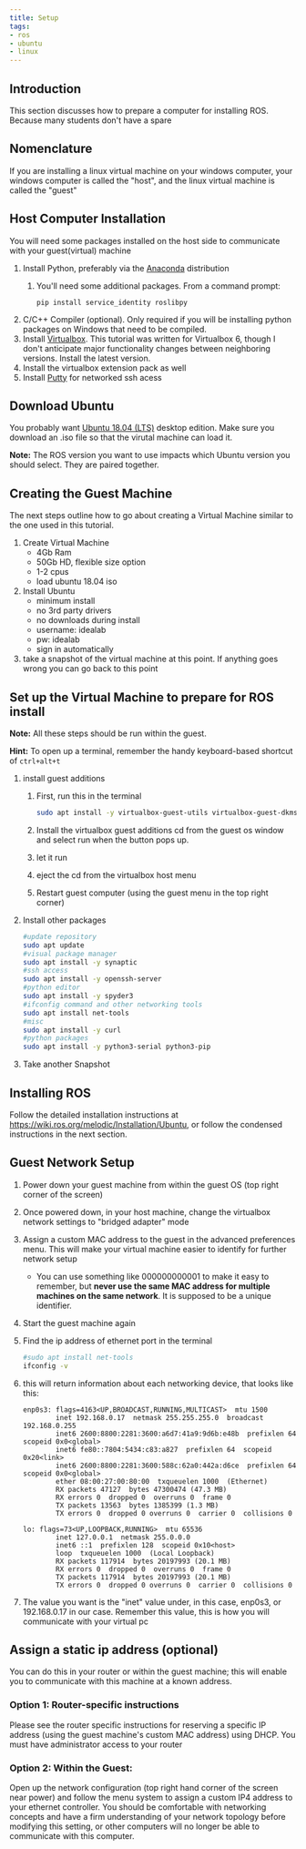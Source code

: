 ```yaml
---
title: Setup
tags:
- ros
- ubuntu
- linux
---
```


## Introduction

This section discusses how to prepare a computer for installing ROS.  Because many students don't have a spare

## Nomenclature

If you are installing a linux virtual machine on your windows computer, your windows computer is called the "host", and the linux virtual machine is called the "guest"

## Host Computer Installation

You will need some packages installed on the host side to communicate with your guest(virtual) machine

1. Install Python, preferably via the [Anaconda](https://www.anaconda.com/products/individual) distribution
    1. You'll need some additional packages.  From a command prompt:

        ```
        pip install service_identity roslibpy
        ```
1. C/C++ Compiler (optional).  Only required if you will be installing python packages on Windows that need to be compiled.
1. Install [Virtualbox](https://www.virtualbox.org/).  This tutorial was written for Virtualbox 6, though I don't anticipate major functionality changes between neighboring versions.  Install the latest version.
1. Install the virtualbox extension pack as well
1. Install [Putty](https://www.chiark.greenend.org.uk/~sgtatham/putty/latest.html) for networked ssh acess

## Download Ubuntu

You probably want [Ubuntu 18.04 (LTS)](http://releases.ubuntu.com/18.04.4/) desktop edition.  Make sure you download an .iso file so that the virutal machine can load it.

**Note:** The ROS version you want to use impacts which Ubuntu version you should select.  They are paired together.

## Creating the Guest Machine

The next steps outline how to go about creating a Virtual Machine similar to the one used in this tutorial.

1. Create Virtual Machine
    * 4Gb Ram
    * 50Gb HD, flexible size option
    * 1-2 cpus
    * load ubuntu 18.04 iso
1. Install Ubuntu
    * minimum install
    * no 3rd party drivers
    * no downloads during install
    * username: idealab
    * pw: idealab
    * sign in automatically
1. take a snapshot of the virtual machine at this point.  If anything goes wrong you can go back to this point

## Set up the Virtual Machine to prepare for ROS install

**Note:** All these steps should be run within the guest.

**Hint:** To open up a terminal, remember the handy keyboard-based shortcut of ```ctrl+alt+t```


1. install guest additions
    1. First, run this in the terminal

        ```bash
        sudo apt install -y virtualbox-guest-utils virtualbox-guest-dkms
        ```
    1. Install the virtualbox guest additions cd from the guest os window and select run when the button pops up.
    1. let it run
    1. eject the cd from the virtualbox host menu
    1. Restart guest computer (using the guest menu in the top right corner)

1. Install other packages

    ```bash
    #update repository
    sudo apt update
    #visual package manager
    sudo apt install -y synaptic
    #ssh access
    sudo apt install -y openssh-server
    #python editor
    sudo apt install -y spyder3
    #ifconfig command and other networking tools
    sudo apt install net-tools
    #misc
    sudo apt install -y curl
  	#python packages
  	sudo apt install -y python3-serial python3-pip
    ```

1. Take another Snapshot

## Installing ROS

Follow the detailed installation instructions at <https://wiki.ros.org/melodic/Installation/Ubuntu>, or follow the  condensed instructions in the next section.

## Guest Network Setup

1. Power down your guest machine from within the guest OS (top right corner of the screen)
1. Once powered down, in your host machine, change the virtualbox network settings to "bridged adapter" mode
1. Assign a custom MAC address to the guest in the advanced preferences menu.  This will make your virtual machine easier to identify for further network setup
    * You can use something like 000000000001 to make it easy to remember, but **never use the same MAC address for multiple machines on the same network**.  It is supposed to be a unique identifier.
1. Start the guest machine again
1. Find the ip address of ethernet port in the terminal

    ```bash
    #sudo apt install net-tools
    ifconfig -v
    ```

1. this will return information about each networking device, that looks like this:

    ```
    enp0s3: flags=4163<UP,BROADCAST,RUNNING,MULTICAST>  mtu 1500
            inet 192.168.0.17  netmask 255.255.255.0  broadcast 192.168.0.255
            inet6 2600:8800:2281:3600:a6d7:41a9:9d6b:e48b  prefixlen 64  scopeid 0x0<global>
            inet6 fe80::7804:5434:c83:a827  prefixlen 64  scopeid 0x20<link>
            inet6 2600:8800:2281:3600:588c:62a0:442a:d6ce  prefixlen 64  scopeid 0x0<global>
            ether 08:00:27:00:80:00  txqueuelen 1000  (Ethernet)
            RX packets 47127  bytes 47300474 (47.3 MB)
            RX errors 0  dropped 0  overruns 0  frame 0
            TX packets 13563  bytes 1385399 (1.3 MB)
            TX errors 0  dropped 0 overruns 0  carrier 0  collisions 0

    lo: flags=73<UP,LOOPBACK,RUNNING>  mtu 65536
            inet 127.0.0.1  netmask 255.0.0.0
            inet6 ::1  prefixlen 128  scopeid 0x10<host>
            loop  txqueuelen 1000  (Local Loopback)
            RX packets 117914  bytes 20197993 (20.1 MB)
            RX errors 0  dropped 0  overruns 0  frame 0
            TX packets 117914  bytes 20197993 (20.1 MB)
            TX errors 0  dropped 0 overruns 0  carrier 0  collisions 0
    ```

1. The value you want is the "inet" value under, in this case, enp0s3, or 192.168.0.17 in our case.  Remember this value, this is how you will communicate with your virtual pc

## Assign a static ip address (optional)

You can do this in your router or within the guest machine; this will enable you to communicate with this machine at a known address.

### Option 1: Router-specific instructions

Please see the router specific instructions for reserving a specific IP address (using the guest machine's custom MAC address) using DHCP.  You must have administrator access to your router

### Option 2: Within the Guest:

Open up the network configuration (top right hand corner of the screen near power) and follow the menu system to assign a custom IP4 address to your ethernet controller.  You should be comfortable with networking concepts and have a firm understanding of your network topology before modifying this setting, or other computers will no longer be able to communicate with this computer.
